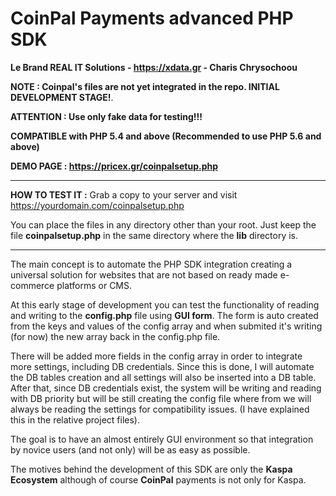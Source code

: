 # CoinPal Payments advanced PHP SDK
**Le Brand REAL IT Solutions - https://xdata.gr - Charis Chrysochoou**

**NOTE : Coinpal's files are not yet integrated in the repo. INITIAL DEVELOPMENT STAGE!**.

**ATTENTION : Use only fake data for testing!!!**

**COMPATIBLE with PHP 5.4 and above (Recommended to use PHP 5.6 and above)**

**DEMO PAGE : https://pricex.gr/coinpalsetup.php**

-----

**HOW TO TEST IT :**
Grab a copy to your server and visit https://yourdomain.com/coinpalsetup.php

You can place the files in any directory other than your root. Just keep the file **coinpalsetup.php** in the same directory where the **lib** directory is.

-----

The main concept is to automate the PHP SDK integration creating a universal solution for websites that are not based on ready made e-commerce platforms or CMS. 

At this early stage of development you can test the functionality of reading and writing to the **config.php** file using **GUI form**. The form is auto created from the keys and values of the config array and when submited it's writing (for now) the new array back in the config.php file.

There will be added more fields in the config array in order to integrate more settings, including DB credentials. Since this is done, I will automate the DB tables creation and all settings will also be inserted into a DB table. After that, since DB credentials exist, the system will be writing and reading with DB priority but will be still creating the config file where from we will always be reading the settings for compatibility issues. (I have explained this in the relative project files).

The goal is to have an almost entirely GUI environment so that integration by novice users (and not only) will be as easy as possible.

The motives behind the development of this SDK are only the **Kaspa Ecosystem** although of course **CoinPal** payments is not only for Kaspa.
